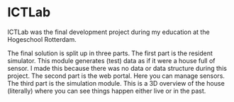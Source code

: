 # ICTLab
ICTLab was the final development project during my education at the Hogeschool Rotterdam.

The final solution is split up in three parts.
The first part is the resident simulator. This module generates (test) data as if it were a house full of sensor. I made this because there was no data or data structure during this project.
The second part is the web portal. Here you can manage sensors.
The third part is the simulation module. This is a 3D overview of the house (literally) where you can see things happen either live or in the past.
